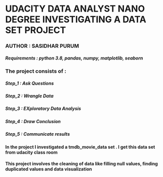 # UDACITY DATA ANALYST NANO DEGREE INVESTIGATING A DATA SET PROJECT  

### AUTHOR : SASIDHAR PURUM  

##### Requirements : python 3.8, pandas, numpy, matplotlib, seaborn 

### The project consists of : 
##### Step_1 : Ask Questions 
##### Step_2 : Wrangle Data 
##### Step_3 : EXploratory Data Analysis 
##### Step_4 : Draw Conclusion 
##### Step_5 : Communicate results 

#### In the project I investigated a tmdb_movie_data set . I get this data set from udacity class room 

#### This project involves the cleaning of data like filling null values, finding duplicated values and data visualization 